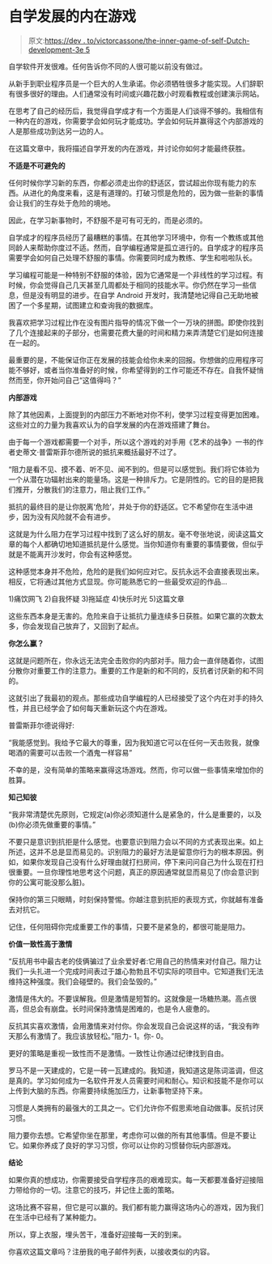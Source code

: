 # 自学发展的内在游戏

> 原文:[https://dev . to/victorcassone/the-inner-game-of-self-Dutch-development-3e 5](https://dev.to/victorcassone/the-inner-game-of-self-taught-development-3ie5)

自学软件开发很难。任何告诉你不同的人很可能以前没有做过。

从新手到职业程序员是一个巨大的人生承诺。你必须牺牲很多才能实现。人们辞职有很多很好的理由。人们通常没有时间或兴趣花数小时观看教程或创建演示网站。

在思考了自己的经历后，我觉得自学成才有一个方面是人们谈得不够的。我相信有一种内在的游戏，你需要学会如何玩才能成功。学会如何玩并赢得这个内部游戏的人是那些成功到达另一边的人。

在这篇文章中，我将描述自学开发的内在游戏，并讨论你如何才能最终获胜。

**不适是不可避免的**

任何时候你学习新的东西，你都必须走出你的舒适区，尝试超出你现有能力的东西。从进化的角度来看，这是有道理的。打破习惯是危险的，因为做一些新的事情会让我们的生存处于危险的境地。

因此，在学习新事物时，不舒服不是可有可无的，而是必须的。

自学成才的程序员经历了最糟糕的事情。在其他学习环境中，你有一个教练或其他同龄人来帮助你度过不适。然而，自学编程通常是孤立进行的。自学成才的程序员需要学会如何自己处理不舒服的事情。你需要同时成为教练、学生和啦啦队长。

学习编程可能是一种特别不舒服的体验，因为它通常是一个非线性的学习过程。有时候，你会觉得自己几天甚至几周都处于相同的技能水平。你仍然在学习一些信息，但是没有明显的进步。在自学 Android 开发时，我清楚地记得自己无助地被困了一个多星期，试图建立和查询我的数据库。

我喜欢把学习过程比作在没有图片指导的情况下做一个一万块的拼图。即使你找到了几个连接起来的子部分，也需要花费大量的时间和精力来弄清楚它们是如何连接在一起的。

最重要的是，不能保证你正在发展的技能会给你未来的回报。你想做的应用程序可能不够好，或者当你准备好的时候，你希望得到的工作可能还不存在。自我怀疑悄然而至，你开始问自己“这值得吗？”

**内部游戏**

除了其他因素，上面提到的内部压力不断地对你不利，使学习过程变得更加困难。这些对立的力量为我喜欢认为的自学发展的内在游戏搭建了舞台。

由于每一个游戏都需要一个对手，所以这个游戏的对手用《艺术的战争》一书的作者史蒂文·普雷斯菲尔德所说的抵抗来概括最好不过了。

“阻力是看不见、摸不着、听不见、闻不到的。但是可以感觉到。我们将它体验为一个从潜在功辐射出来的能量场。这是一种排斥力。它是阴性的。它的目的是把我们推开，分散我们的注意力，阻止我们工作。”

抵抗的最终目的是让你脱离‘危险’，并处于你的舒适区。它不希望你在生活中进步，因为没有风险就不会有进步。

这就是为什么阻力在学习过程中找到了这么好的朋友。毫不夸张地说，阅读这篇文章的每个人都确切地知道抵抗是什么感觉。当你知道你有重要的事情要做，但似乎就是不能离开沙发时，你会有这种感觉。

这种感觉本身并不危险，危险的是我们如何应对它。反抗永远不会直接表现出来。相反，它将通过其他方式显现。你可能熟悉它的一些最受欢迎的作品…

1)痛饮网飞
2)自我怀疑
3)拖延症
4)快乐时光
5)这篇文章

这些东西本身是无害的。危险来自于让抵抗力量连续多日获胜。如果它赢的次数太多，你会发现自己放弃了，又回到了起点。

**你怎么赢？**

这就是问题所在，你永远无法完全击败你的内部对手。阻力会一直伴随着你，试图分散你对重要工作的注意力。重要的工作是新的和不同的，反抗者讨厌新的和不同的。

这就引出了我最初的观点。那些成功自学编程的人已经接受了这个内在对手的持久性，并且已经学会了如何每天重新玩这个内在游戏。

普雷斯菲尔德说得好:

“我能感觉到。我给予它最大的尊重，因为我知道它可以在任何一天击败我，就像喝酒的需要可以击败一个酒鬼一样容易”

不幸的是，没有简单的策略来赢得这场游戏。然而，你可以做一些事情来增加你的胜算。

**知己知彼**

“我非常清楚优先原则，它规定(a)你必须知道什么是紧急的，什么是重要的，以及(b)你必须先做重要的事情。”

不要只是意识到抗拒是什么感觉。也要意识到阻力会以不同的方式表现出来。如上所述，这并不总是显而易见的。识别阻力的最好方法是留意你行为的根本原因。例如，如果你发现自己没有什么好理由就打扫房间，停下来问问自己为什么现在打扫很重要。一旦你理性地思考这个问题，真正的原因通常就显而易见了(你会意识到你的公寓可能没那么脏)。

保持你的第三只眼睛，时刻保持警惕。你越注意到抗拒的表现方式，你就越有准备去对抗它。

记住，任何阻碍你完成重要工作的事情，只要不是紧急的，都很可能是阻力。

**价值一致性高于激情**

“反抗用书中最古老的伎俩骗过了业余爱好者:它用自己的热情来对付自己。阻力让我们一头扎进一个完成时间表过于雄心勃勃且不切实际的项目中。它知道我们无法维持这种强度。我们会碰壁的。我们会坠毁的。”

激情是伟大的。不要误解我。但是激情是短暂的。这就像是一场糖热潮。高点很高，但总会有崩盘。长时间保持激情是困难的，也是令人疲惫的。

反抗其实喜欢激情，会用激情来对付你。你会发现自己会说这样的话，“我没有昨天那么有激情了。我应该放轻松。”阻力- 1。你- 0。

更好的策略是重视一致性而不是激情。一致性让你通过纪律找到自由。

罗马不是一天建成的，它是一砖一瓦建成的。我知道，我知道这是陈词滥调，但这是真的。学习如何成为一名软件开发人员需要时间和耐心。知识和技能不是你可以上传到大脑的东西。你需要持续施加压力，让新事物坚持下来。

习惯是人类拥有的最强大的工具之一。它们允许你不假思索地自动做事。反抗讨厌习惯。

阻力要你去想。它希望你坐在那里，考虑你可以做的所有其他事情。但是不要让它。如果你养成了良好的学习习惯，你可以让你的习惯替你玩内部游戏。

**结论**

如果你真的想成功，你需要接受自学程序员的艰难现实。每一天都要准备好迎接阻力带给你的一切。注意它的技巧，并记住上面的策略。

这场比赛不容易，但它是可以赢的。我们都有能力赢得这场内心的游戏，因为我们在生活中已经有了某种能力。

所以，穿上衣服，埋头苦干，准备好迎接每一天的到来。

你喜欢这篇文章吗？注册我的电子邮件列表，以接收类似的内容。